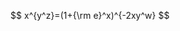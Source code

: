 <script type="text/javascript" src="http://cdn.mathjax.org/mathjax/latest/MathJax.js?config=default"></script>

$$ x^{y^z}=(1+{\rm e}^x)^{-2xy^w} $$
